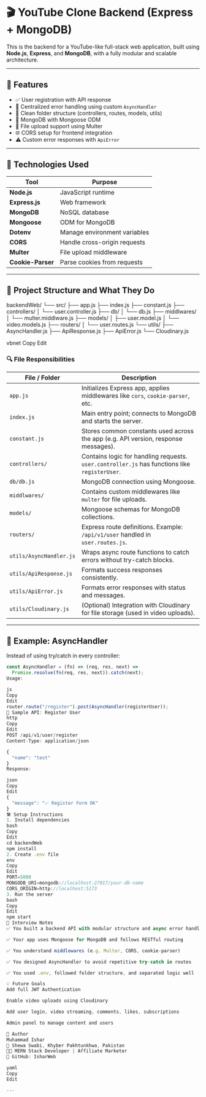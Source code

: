 # 🎬 YouTube Clone Backend (Express + MongoDB)

This is the backend for a YouTube-like full-stack web application, built using **Node.js**, **Express**, and **MongoDB**, with a fully modular and scalable architecture.

---

## 🚀 Features

- ✅ User registration with API response
- 🔁 Centralized error handling using custom `AsyncHandler`
- 🧠 Clean folder structure (controllers, routes, models, utils)
- 💾 MongoDB with Mongoose ODM
- 📁 File upload support using Multer
- 🌐 CORS setup for frontend integration
- ⚠️ Custom error responses with `ApiError`

---

## 🧠 Technologies Used

| Tool            | Purpose                        |
|-----------------|--------------------------------|
| **Node.js**     | JavaScript runtime             |
| **Express.js**  | Web framework                  |
| **MongoDB**     | NoSQL database                 |
| **Mongoose**    | ODM for MongoDB                |
| **Dotenv**      | Manage environment variables   |
| **CORS**        | Handle cross-origin requests   |
| **Multer**      | File upload middleware         |
| **Cookie-Parser** | Parse cookies from requests |

---

## 📁 Project Structure and What They Do

backendWeb/
└── src/
├── app.js
├── index.js
├── constant.js
├── controllers/
│ └── user.controller.js
├── db/
│ └── db.js
├── middlwares/
│ └── multer.middlware.js
├── models/
│ ├── user.model.js
│ └── video.models.js
├── routers/
│ └── user.routes.js
└── utils/
├── AsyncHandler.js
├── ApiResponse.js
├── ApiError.js
└── Cloudinary.js

vbnet
Copy
Edit

### 🔍 File Responsibilities

| File / Folder         | Description |
|-----------------------|-------------|
| `app.js`              | Initializes Express app, applies middlewares like `cors`, `cookie-parser`, etc. |
| `index.js`            | Main entry point; connects to MongoDB and starts the server. |
| `constant.js`         | Stores common constants used across the app (e.g. API version, response messages). |
| `controllers/`        | Contains logic for handling requests. `user.controller.js` has functions like `registerUser`. |
| `db/db.js`            | MongoDB connection using Mongoose. |
| `middlwares/`         | Contains custom middlewares like `multer` for file uploads. |
| `models/`             | Mongoose schemas for MongoDB collections. |
| `routers/`            | Express route definitions. Example: `/api/v1/user` handled in `user.routes.js`. |
| `utils/AsyncHandler.js` | Wraps async route functions to catch errors without try-catch blocks. |
| `utils/ApiResponse.js` | Formats success responses consistently. |
| `utils/ApiError.js`   | Formats error responses with status and messages. |
| `utils/Cloudinary.js` | (Optional) Integration with Cloudinary for file storage (used in video uploads). |

---

## 🔄 Example: AsyncHandler

Instead of using try/catch in every controller:

```js
const AsyncHandler = (fn) => (req, res, next) =>
  Promise.resolve(fn(req, res, next)).catch(next);
Usage:

js
Copy
Edit
router.route("/register").post(AsyncHandler(registerUser));
🧪 Sample API: Register User
http
Copy
Edit
POST /api/v1/user/register
Content-Type: application/json

{
  "name": "test"
}
Response:

json
Copy
Edit
{
  "message": "✅ Register Form OK"
}
🛠️ Setup Instructions
1. Install dependencies
bash
Copy
Edit
cd backendWeb
npm install
2. Create .env file
env
Copy
Edit
PORT=5000
MONGODB_URI=mongodb://localhost:27017/your-db-name
CORS_ORIGIN=http://localhost:5173
3. Run the server
bash
Copy
Edit
npm start
📌 Interview Notes
✅ You built a backend API with modular structure and async error handling

✅ Your app uses Mongoose for MongoDB and follows RESTful routing

✅ You understand middlewares (e.g. Multer, CORS, cookie-parser)

✅ You designed AsyncHandler to avoid repetitive try-catch in routes

✅ You used .env, followed folder structure, and separated logic well

💡 Future Goals
Add full JWT Authentication

Enable video uploads using Cloudinary

Add user login, video streaming, comments, likes, subscriptions

Admin panel to manage content and users

👤 Author
Muhammad Ishar
📍 Shewa Swabi, Khyber Pakhtunkhwa, Pakistan
🧑‍💻 MERN Stack Developer | Affiliate Marketer
🔗 GitHub: IsharWeb

yaml
Copy
Edit

---



